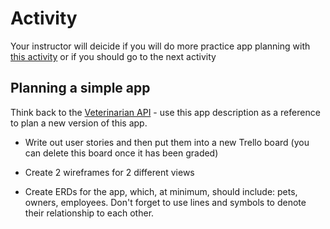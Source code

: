 # Activity

Your instructor will deicide if you will do more practice app planning with [this activity](https://github.com/joinpursuit/api-planning-lab) or if you should go to the next activity

## Planning a simple app

Think back to the [Veterinarian API](https://github.com/joinpursuit/resource-veterinarian-api) - use this app description as a reference to plan a new version of this app.

- Write out user stories and then put them into a new Trello board (you can delete this board once it has been graded)

- Create 2 wireframes for 2 different views

- Create ERDs for the app, which, at minimum, should include: pets, owners, employees. Don't forget to use lines and symbols to denote their relationship to each other.
